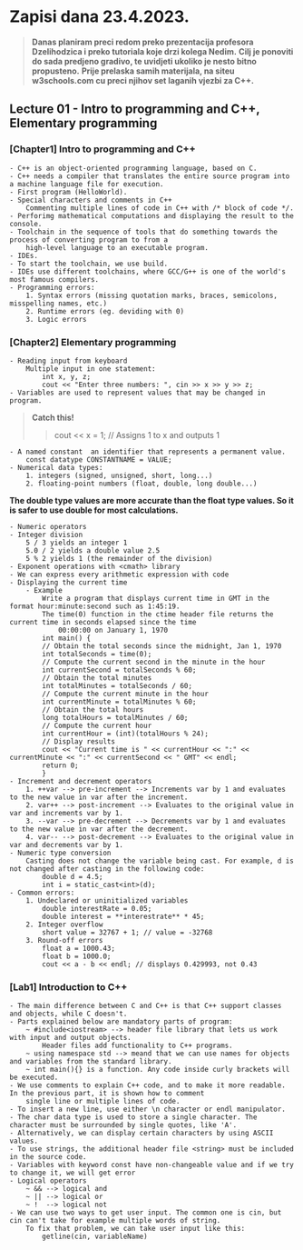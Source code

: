 # Zapisi dana 23.4.2023.

> **Danas planiram preci redom preko prezentacija profesora Dzelihodzica i preko tutoriala koje drzi kolega Nedim.**
> **Cilj je ponoviti do sada predjeno gradivo, te uvidjeti ukoliko je nesto bitno propusteno.**
> **Prije prelaska samih materijala, na siteu w3schools.com cu preci njihov set laganih vjezbi za C++.**

## Lecture 01 - Intro to programming and C++, Elementary programming

  ### [Chapter1] Intro to programming and C++

    - C++ is an object-oriented programming language, based on C.
    - C++ needs a compiler that translates the entire source program into a machine language file for execution.
    - First program (HelloWorld).
    - Special characters and comments in C++
        Commenting multiple lines of code in C++ with /* block of code */.
    - Perforimg mathematical computations and displaying the result to the console.
    - Toolchain in the sequence of tools that do something towards the process of converting program to from a 
        high-level language to an executable program.
    - IDEs.
    - To start the toolchain, we use build.
    - IDEs use different toolchains, where GCC/G++ is one of the world's most famous compilers.
    - Programming errors:
        1. Syntax errors (missing quotation marks, braces, semicolons, misspelling names, etc.)
        2. Runtime errors (eg. deviding with 0)
        3. Logic errors

  ### [Chapter2] Elementary programming

    - Reading input from keyboard
        Multiple input in one statement:
            int x, y, z;
            cout << "Enter three numbers: ", cin >> x >> y >> z;
    - Variables are used to represent values that may be changed in program.

> **Catch this!**
>
>> cout << x = 1; // Assigns 1 to x and outputs 1

    - A named constant  an identifier that represents a permanent value.
        const datatype CONSTANTNAME = VALUE;
    - Numerical data types:
        1. integers (signed, unsigned, short, long...)
        2. floating-point numbers (float, double, long double...)

**The double type values are more accurate than the float type values. So it is safer to use double for most calculations.**

    - Numeric operators
    - Integer division
        5 / 3 yields an integer 1
        5.0 / 2 yields a double value 2.5
        5 % 2 yields 1 (the remainder of the division)
    - Exponent operations with <cmath> library
    - We can express every arithmetic expression with code
    - Displaying the current time
        - Example
            Write a program that displays current time in GMT in the format hour:minute:second such as 1:45:19.
            The time(0) function in the ctime header file returns the current time in seconds elapsed since the time
                00:00:00 on January 1, 1970 
            int main() {
            // Obtain the total seconds since the midnight, Jan 1, 1970
            int totalSeconds = time(0);
            // Compute the current second in the minute in the hour
            int currentSecond = totalSeconds % 60;
            // Obtain the total minutes
            int totalMinutes = totalSeconds / 60;
            // Compute the current minute in the hour
            int currentMinute = totalMinutes % 60;
            // Obtain the total hours
            long totalHours = totalMinutes / 60;
            // Compute the current hour
            int currentHour = (int)(totalHours % 24);
            // Display results
            cout << "Current time is " << currentHour << ":" << currentMinute << ":" << currentSecond << " GMT" << endl;
            return 0;
            }
    - Increment and decrement operators
        1. ++var --> pre-increment --> Increments var by 1 and evaluates to the new value in var after the increment.
        2. var++ --> post-increment --> Evaluates to the original value in var and increments var by 1.
        3. --var --> pre-decrement --> Decrements var by 1 and evaluates to the new value in var after the decrement.
        4. var-- --> post-decrement --> Evaluates to the original value in var and decrements var by 1.
    - Numeric type conversion
        Casting does not change the variable being cast. For example, d is not changed after casting in the following code:
            double d = 4.5;
            int i = static_cast<int>(d);
    - Common errors:
        1. Undeclared or uninitialized variables
            double interestRate = 0.05;
            double interest = **interestrate** * 45;
        2. Integer overflow
            short value = 32767 + 1; // value = -32768
        3. Round-off errors
            float a = 1000.43;
            float b = 1000.0;
            cout << a - b << endl; // displays 0.429993, not 0.43

  ### [Lab1] Introduction to C++

    - The main difference between C and C++ is that C++ support classes and objects, while C doesn't.
    - Parts explained below are mandatory parts of program:
        ~ #include<iostream> --> header file library that lets us work with input and output objects.
            Header files add functionality to C++ programs.
        ~ using namespace std --> meand that we can use names for objects and variables from the standard library.
        ~ int main(){} is a function. Any code inside curly brackets will be executed.
    - We use comments to explain C++ code, and to make it more readable. In the previous part, it is shown how to comment 
        single line or multiple lines of code.
    - To insert a new line, use either \n character or endl manipulator.
    - The char data type is used to store a single character. The character must be surrounded by single quotes, like 'A'.
    - Alternatively, we can display certain characters by using ASCII values.
    - To use strings, the additional header file <string> must be included in the source code.
    - Variables with keyword const have non-changeable value and if we try to change it, we will get error
    - Logical operators
        ~ && --> logical and
        ~ || --> logical or
        ~ !  --> logical not
    - We can use two ways to get user input. The common one is cin, but cin can't take for example multiple words of string.
        To fix that problem, we can take user input like this:
            getline(cin, variableName)
